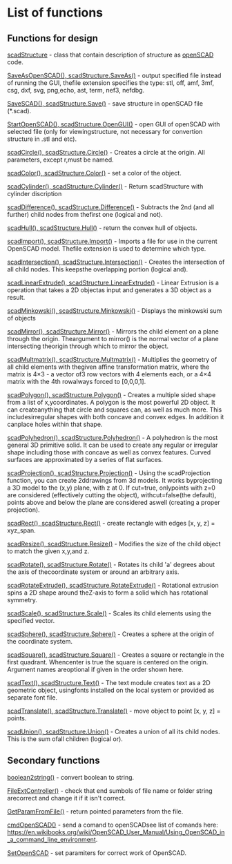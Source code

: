 # List of functions

## Functions for design

[scadStructure](scadStructure.m) - class that contain description of structure as [openSCAD](https://openscad.org/) code.

[SaveAsOpenSCAD(), scadStructure.SaveAs()](SaveAsOpenSCAD.m) -  output specified file instead of running the GUI, thefile extension specifies the type: stl, off, amf, 3mf, csg, dxf, svg, png,echo, ast, term, nef3, nefdbg.

[SaveSCAD(), scadStructure.Save()](SaveSCAD.m) -  save structure in openSCAD file (*.scad).

[StartOpenSCAD(), scadStructure.OpenGUI()](StartOpenSCAD.m) - open GUI of openSCAD with selected file (only for viewingstructure,  not necessary for convertion structure in .stl and etc).

[scadCircle(), scadStructure.Circle()](scadCircle.m) - Creates a circle at the origin. All parameters, except r,must be named.

[scadColor(), scadStructure.Color()](scadColor.m) - set a color of the object.

[scadCylinder(), scadStructure.Cylinder()](scadCylinder.m) -  Return scadStructure with cylinder discription

[scadDifference(), scadStructure.Difference()](scadDifference.m) - Subtracts the 2nd (and all further) child nodes from thefirst one (logical and not).

[scadHull(), scadStructure.Hull()](scadHull.m) - return the convex hull of objects.

[scadImport(), scadStructure.Import()](scadImport.m) - Imports a file for use in the current OpenSCAD model. Thefile extension is used to determine which type.

[scadIntersection(), scadStructure.Intersection()](scadIntersection.m) - Creates the intersection of all child nodes. This keepsthe overlapping portion (logical and).

[scadLinearExtrude(), scadStructure.LinearExtrude()](scadLinearExtrude.m) - Linear Extrusion is a operation that takes a 2D objectas input and generates a 3D object as a result.

[scadMinkowski(), scadStructure.Minkowski()](scadMinkowski.m) - Displays the minkowski sum of objects

[scadMirror(), scadStructure.Mirror()](scadMirror.m) - Mirrors the child element on a plane through the origin. Theargument to mirror() is the normal vector of a plane intersecting theorigin through which to mirror the object.

[scadMultmatrix(), scadStructure.Multmatrix()](scadMultmatrix.m) - Multiplies the geometry of all child elements with thegiven affine transformation matrix, where the matrix is 4×3 - a vector of3 row vectors with 4 elements each, or a 4×4 matrix with the 4th rowalways forced to [0,0,0,1].

[scadPolygon(), scadStructure.Polygon()](scadPolygon.m) - Creates a multiple sided shape from a list of x,ycoordinates. A polygon is the most powerful 2D object. It can createanything that circle and squares can, as well as much more. This includesirregular shapes with both concave and convex edges. In addition it canplace holes within that shape.

[scadPolyhedron(), scadStructure.Polyhedron()](scadPolyhedron.m) -  A polyhedron is the most general 3D primitive solid. It can be used to create any regular or irregular shape including those with concave as well as convex features. Curved surfaces are approximated by a series of flat surfaces.

[scadProjection(), scadStructure.Projection()](scadProjection.m) - Using the scadProjection function, you can create 2ddrawings from 3d models. It works byprojecting a 3D model to the (x,y) plane, with z at 0. If cut=true, onlypoints with z=0 are considered (effectively cutting the object), withcut=false(the default), points above and below the plane are considered aswell (creating a proper projection).

[scadRect(), scadStructure.Rect()](scadRect.m) - create rectangle with edges [x, y, z] = xyz_span.

[scadResize(), scadStructure.Resize()](scadResize.m) - Modifies the size of the child object to match the given x,y,and z.

[scadRotate(), scadStructure.Rotate()](scadRotate.m) - Rotates its child 'a' degrees about the axis of thecoordinate system or around an arbitrary axis.

[scadRotateExtrude(), scadStructure.RotateExtrude()](scadRotateExtrude.m) - Rotational extrusion spins a 2D shape around theZ-axis to form a solid which has rotational symmetry.

[scadScale(), scadStructure.Scale()](scadScale.m) - Scales its child elements using the specified vector.

[scadSphere(), scadStructure.Sphere()](scadSphere.m) - Creates a sphere at the origin of the coordinate system.

[scadSquare(), scadStructure.Square()](scadSquare.m) - Creates a square or rectangle in the first quadrant. Whencenter is true the square is centered on the origin. Argument names areoptional if given in the order shown here.

[scadText(), scadStructure.Text()](scadText.m) - The text module creates text as a 2D geometric object, usingfonts installed on the local system or provided as separate font file.

[scadTranslate(), scadStructure.Translate()](scadTranslate.m) - move object to point [x, y, z] = points.

[scadUnion(), scadStructure.Union()](scadUnion.m) - Creates a union of all its child nodes. This is the sum ofall children (logical or).

## Secondary functions

[boolean2string()](boolean2string.m) - convert boolean to string.

[FileExtController()](FileExtController.m) -  check that end sumbols of file name or folder string arecorrect and change it if it isn't correct.

[GetParamFromFile()](GetParamFromFile.m) - return pointed parameters from the file.

[cmdOpenSCAD()](cmdOpenSCAD.m) -  send a comand to openSCADsee list of comands here:  https://en.wikibooks.org/wiki/OpenSCAD_User_Manual/Using_OpenSCAD_in_a_command_line_environment.

[SetOpenSCAD](SetOpenSCAD.m) - set paramiters for correct work of OpenSCAD.